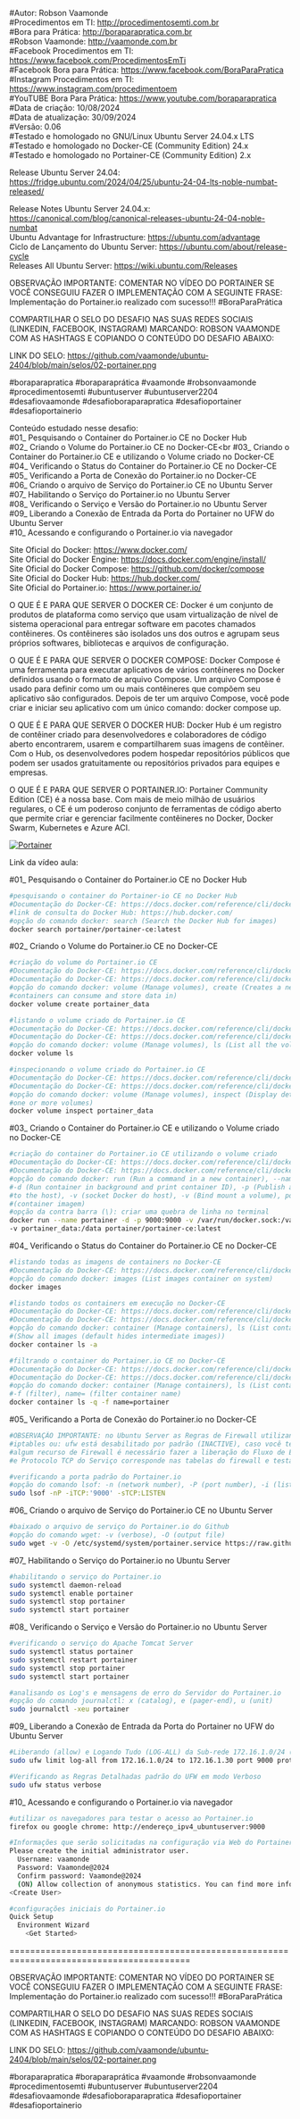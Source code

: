 #Autor: Robson Vaamonde<br>
#Procedimentos em TI: http://procedimentosemti.com.br<br>
#Bora para Prática: http://boraparapratica.com.br<br>
#Robson Vaamonde: http://vaamonde.com.br<br>
#Facebook Procedimentos em TI: https://www.facebook.com/ProcedimentosEmTi<br>
#Facebook Bora para Prática: https://www.facebook.com/BoraParaPratica<br>
#Instagram Procedimentos em TI: https://www.instagram.com/procedimentoem<br>
#YouTUBE Bora Para Prática: https://www.youtube.com/boraparapratica<br>
#Data de criação: 10/08/2024<br>
#Data de atualização: 30/09/2024<br>
#Versão: 0.06<br>
#Testado e homologado no GNU/Linux Ubuntu Server 24.04.x LTS<br>
#Testado e homologado no Docker-CE (Community Edition) 24.x<br>
#Testado e homologado no Portainer-CE (Community Edition) 2.x<br>

Release Ubuntu Server 24.04: https://fridge.ubuntu.com/2024/04/25/ubuntu-24-04-lts-noble-numbat-released/

Release Notes Ubuntu Server 24.04.x: https://canonical.com/blog/canonical-releases-ubuntu-24-04-noble-numbat<br>
Ubuntu Advantage for Infrastructure: https://ubuntu.com/advantage<br>
Ciclo de Lançamento do Ubuntu Server: https://ubuntu.com/about/release-cycle<br>
Releases All Ubuntu Server: https://wiki.ubuntu.com/Releases

OBSERVAÇÃO IMPORTANTE: COMENTAR NO VÍDEO DO PORTAINER SE VOCÊ CONSEGUIU FAZER O IMPLEMENTAÇÃO COM A SEGUINTE FRASE: Implementação do Portainer.io realizado com sucesso!!! #BoraParaPrática

COMPARTILHAR O SELO DO DESAFIO NAS SUAS REDES SOCIAIS (LINKEDIN, FACEBOOK, INSTAGRAM) MARCANDO: ROBSON VAAMONDE COM AS HASHTAGS E COPIANDO O CONTEÚDO DO DESAFIO ABAIXO: 

LINK DO SELO: https://github.com/vaamonde/ubuntu-2404/blob/main/selos/02-portainer.png

#boraparapratica #boraparaprática #vaamonde #robsonvaamonde #procedimentosemti #ubuntuserver #ubuntuserver2204 #desafiovaamonde #desafioboraparapratica #desafioportainer #desafioportainerio

Conteúdo estudado nesse desafio:<br>
#01_ Pesquisando o Container do Portainer.io CE no Docker Hub<br>
#02_ Criando o Volume do Portainer.io CE no Docker-CE<br
#03_ Criando o Container do Portainer.io CE e utilizando o Volume criado no Docker-CE<br>
#04_ Verificando o Status do Container do Portainer.io CE no Docker-CE<br>
#05_ Verificando a Porta de Conexão do Portainer.io no Docker-CE<br>
#06_ Criando o arquivo de Serviço do Portainer.io CE no Ubuntu Server<br>
#07_ Habilitando o Serviço do Portainer.io no Ubuntu Server<br>
#08_ Verificando o Serviço e Versão do Portainer.io no Ubuntu Server<br>
#09_ Liberando a Conexão de Entrada da Porta do Portainer no UFW do Ubuntu Server<br>
#10_ Acessando e configurando o Portainer.io via navegador<br>

Site Oficial do Docker: https://www.docker.com/<br>
Site Oficial do Docker Engine: https://docs.docker.com/engine/install/<br>
Site Oficial do Docker Compose: https://github.com/docker/compose<br>
Site Oficial do Docker Hub: https://hub.docker.com/<br>
Site Oficial do Portainer.io: https://www.portainer.io/<br>

O QUE É E PARA QUE SERVER O DOCKER CE: Docker é um conjunto de produtos de plataforma como serviço que usam virtualização de nível de sistema operacional para entregar software em pacotes chamados contêineres. Os contêineres são isolados uns dos outros e agrupam seus próprios softwares, bibliotecas e arquivos de configuração.

O QUE É E PARA QUE SERVER O DOCKER COMPOSE: Docker Compose é uma ferramenta para executar aplicativos de vários contêineres no Docker definidos usando o formato de arquivo Compose. Um arquivo Compose é usado para definir como um ou mais contêineres que compõem seu aplicativo são configurados. Depois de ter um arquivo Compose, você pode criar e iniciar seu aplicativo com um único comando: docker compose up.

O QUE É E PARA QUE SERVER O DOCKER HUB: Docker Hub é um registro de contêiner criado para desenvolvedores e colaboradores de código aberto encontrarem, usarem e compartilharem suas imagens de contêiner. Com o Hub, os desenvolvedores podem hospedar repositórios públicos que podem ser usados ​​gratuitamente ou repositórios privados para equipes e empresas.

O QUE É E PARA QUE SERVER O PORTAINER.IO: Portainer Community Edition (CE) é a nossa base. Com mais de meio milhão de usuários regulares, o CE é um poderoso conjunto de ferramentas de código aberto que permite criar e gerenciar facilmente contêineres no Docker, Docker Swarm, Kubernetes e Azure ACI.

[![Portainer](http://img.youtube.com/vi//0.jpg)]( "Portainer")

Link da vídeo aula: 

#01_ Pesquisando o Container do Portainer.io CE no Docker Hub<br>
```bash
#pesquisando o container do Portainer-io CE no Docker Hub
#Documentação do Docker-CE: https://docs.docker.com/reference/cli/docker/search/
#link de consulta do Docker Hub: https://hub.docker.com/
#opção do comando docker: search (Search the Docker Hub for images)
docker search portainer/portainer-ce:latest
```

#02_ Criando o Volume do Portainer.io CE no Docker-CE<br>
```bash
#criação do volume do Portainer.io CE
#Documentação do Docker-CE: https://docs.docker.com/reference/cli/docker/volume/
#Documentação do Docker-CE: https://docs.docker.com/reference/cli/docker/volume/create/
#opção do comando docker: volume (Manage volumes), create (Creates a new volume that 
#containers can consume and store data in)
docker volume create portainer_data

#listando o volume criado do Portainer.io CE
#Documentação do Docker-CE: https://docs.docker.com/reference/cli/docker/volume/
#Documentação do Docker-CE: https://docs.docker.com/reference/cli/docker/volume/ls/
#opção do comando docker: volume (Manage volumes), ls (List all the volumes known to Docker)
docker volume ls

#inspecionando o volume criado do Portainer.io CE
#Documentação do Docker-CE: https://docs.docker.com/reference/cli/docker/volume/
#Documentação do Docker-CE: https://docs.docker.com/reference/cli/docker/volume/inspect/
#opção do comando docker: volume (Manage volumes), inspect (Display detailed information on 
#one or more volumes)
docker volume inspect portainer_data
```

#03_ Criando o Container do Portainer.io CE e utilizando o Volume criado no Docker-CE<br>
```bash
#criação do container do Portainer.io CE utilizando o volume criado
#Documentação do Docker-CE: https://docs.docker.com/reference/cli/docker/container/
#Documentação do Docker-CE: https://docs.docker.com/reference/cli/docker/container/run/
#opção do comando docker: run (Run a command in a new container), --name (container name)
#-d (Run container in background and print container ID), -p (Publish a container’s port(s) 
#to the host), -v (socket Docker do host), -v (Bind mount a volume), portainer/portainer-ce:latest
#(container imagem)
#opção da contra barra (\): criar uma quebra de linha no terminal
docker run --name portainer -d -p 9000:9000 -v /var/run/docker.sock:/var/run/docker.sock \
-v portainer_data:/data portainer/portainer-ce:latest
```

#04_ Verificando o Status do Container do Portainer.io CE no Docker-CE<br>
```bash
#listando todas as imagens de containers no Docker-CE
#Documentação do Docker-CE: https://docs.docker.com/reference/cli/docker/image/
#opção do comando docker: images (List images container on system)
docker images

#listando todos os containers em execução no Docker-CE
#Documentação do Docker-CE: https://docs.docker.com/reference/cli/docker/container/
#Documentação do Docker-CE: https://docs.docker.com/reference/cli/docker/image/ls/
#opção do comando docker: container (Manage containers), ls (List containers), -a --all 
#(Show all images (default hides intermediate images))
docker container ls -a

#filtrando o container do Portainer.io CE no Docker-CE
#Documentação do Docker-CE: https://docs.docker.com/reference/cli/docker/container/
#Documentação do Docker-CE: https://docs.docker.com/reference/cli/docker/image/ls//
#opção do comando docker: container (Manage containers), ls (List containers), -q (quiet), 
#-f (filter), name= (filter container name)
docker container ls -q -f name=portainer
```

#05_ Verificando a Porta de Conexão do Portainer.io no Docker-CE<br>
```bash
#OBSERVAÇÃO IMPORTANTE: no Ubuntu Server as Regras de Firewall utilizando o comando: 
#iptables ou: ufw está desabilitado por padrão (INACTIVE), caso você tenha habilitado 
#algum recurso de Firewall é necessário fazer a liberação do Fluxo de Entrada, Porta 
#e Protocolo TCP do Serviço corresponde nas tabelas do firewall e testar a conexão.

#verificando a porta padrão do Portainer.io
#opção do comando lsof: -n (network number), -P (port number), -i (list IP Address), -s (alone directs)
sudo lsof -nP -iTCP:'9000' -sTCP:LISTEN
```

#06_ Criando o arquivo de Serviço do Portainer.io CE no Ubuntu Server<br>
```bash
#baixado o arquivo de serviço do Portainer.io do Github
#opção do comando wget: -v (verbose), -O (output file)
sudo wget -v -O /etc/systemd/system/portainer.service https://raw.githubusercontent.com/vaamonde/ubuntu-2404/main/conf/portainer.service
```

#07_ Habilitando o Serviço do Portainer.io no Ubuntu Server<br>
```bash
#habilitando o serviço do Portainer.io
sudo systemctl daemon-reload
sudo systemctl enable portainer
sudo systemctl stop portainer
sudo systemctl start portainer
```

#08_ Verificando o Serviço e Versão do Portainer.io no Ubuntu Server<br>
```bash
#verificando o serviço do Apache Tomcat Server
sudo systemctl status portainer
sudo systemctl restart portainer
sudo systemctl stop portainer
sudo systemctl start portainer

#analisando os Log's e mensagens de erro do Servidor do Portainer.io
#opção do comando journalctl: x (catalog), e (pager-end), u (unit)
sudo journalctl -xeu portainer
```

#09_ Liberando a Conexão de Entrada da Porta do Portainer no UFW do Ubuntu Server<br>
```bash
#Liberando (allow) e Logando Tudo (LOG-ALL) da Sub-rede 172.16.1.0/24 (FROM) acessar o servidor (TO) do Portainer na porta (PORT) 9000 via protocolo TCP (PROTO TCP)
sudo ufw limit log-all from 172.16.1.0/24 to 172.16.1.30 port 9000 proto tcp comment 'Liberando a sub-rede para acessar o Portainer'

#Verificando as Regras Detalhadas padrão do UFW em modo Verboso
sudo ufw status verbose
```

#10_ Acessando e configurando o Portainer.io via navegador<br>
```bash
#utilizar os navegadores para testar o acesso ao Portainer.io 
firefox ou google chrome: http://endereço_ipv4_ubuntuserver:9000

#Informações que serão solicitadas na configuração via Web do Portainer.io
Please create the initial administrator user.
  Username: vaamonde
  Password: Vaamonde@2024
  Confirm password: Vaamonde@2024
  (ON) Allow collection of anonymous statistics. You can find more information about this in our privacy policy.
<Create User>

#configurações iniciais do Portainer.io
Quick Setup
  Environment Wizard
    <Get Started>
```

=========================================================================================

OBSERVAÇÃO IMPORTANTE: COMENTAR NO VÍDEO DO PORTAINER SE VOCÊ CONSEGUIU FAZER O IMPLEMENTAÇÃO COM A SEGUINTE FRASE: Implementação do Portainer.io realizado com sucesso!!! #BoraParaPrática

COMPARTILHAR O SELO DO DESAFIO NAS SUAS REDES SOCIAIS (LINKEDIN, FACEBOOK, INSTAGRAM) MARCANDO: ROBSON VAAMONDE COM AS HASHTAGS E COPIANDO O CONTEÚDO DO DESAFIO ABAIXO: 

LINK DO SELO: https://github.com/vaamonde/ubuntu-2404/blob/main/selos/02-portainer.png

#boraparapratica #boraparaprática #vaamonde #robsonvaamonde #procedimentosemti #ubuntuserver #ubuntuserver2204 #desafiovaamonde #desafioboraparapratica #desafioportainer #desafioportainerio